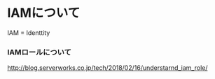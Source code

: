 # IAMについて

IAM = Identtity 







### IAMロールについて

http://blog.serverworks.co.jp/tech/2018/02/16/understarnd_iam_role/







